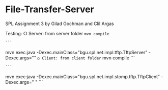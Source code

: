 # File-Transfer-Server
SPL Assignment 3 by Gilad Gochman and Clil Argas

Testing:
○ Server: from server folder
    ```
 mvn compile
     ```

    ```
mvn exec:java -Dexec.mainClass="bgu.spl.net.impl.tftp.TftpServer" -Dexec.args="<port>"
    ```
○ Client: from client folder
    ```
 mvn compile
    ```

    ```
 mvn exec:java -Dexec.mainClass="bgu.spl.net.impl.stomp.tftp.TftpClient" -Dexec.args="<ip> <port>"
    ```

